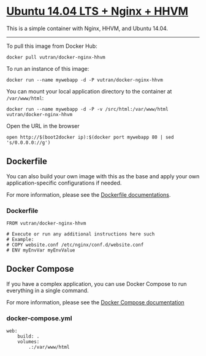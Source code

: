 # [Ubuntu 14.04 LTS + Nginx + HHVM](https://registry.hub.docker.com/u/vutran/docker-nginx-hhvm/)

This is a simple container with Nginx, HHVM, and Ubuntu 14.04.

-----

To pull this image from Docker Hub:

    docker pull vutran/docker-nginx-hhvm

To run an instance of this image:

    docker run --name mywebapp -d -P vutran/docker-nginx-hhvm

You can mount your local application directory to the container at `/var/www/html`:

    docker run --name mywebapp -d -P -v /src/html:/var/www/html vutran/docker-nginx-hhvm

Open the URL in the browser

    open http://$(boot2docker ip):$(docker port mywebapp 80 | sed 's/0.0.0.0://g')

## Dockerfile

You can also build your own image with this as the base and apply your own application-specific configurations if needed.

For more information, please see the [Dockerfile documentations](http://docs.docker.com/reference/builder/).

### Dockerfile

    FROM vutran/docker-nginx-hhvm

    # Execute or run any additional instructions here such
    # Example:
    # COPY website.conf /etc/nginx/conf.d/website.conf
    # ENV myEnvVar myEnvValue
    

## Docker Compose

If you have a complex application, you can use Docker Compose to run everything in a single command.

For more information, please see the [Docker Compose documentation](http://docs.docker.com/compose/)

### docker-compose.yml

    web:
        build: .
        volumes:
            .:/var/www/html
